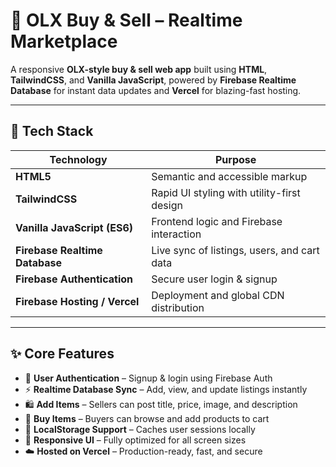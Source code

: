 # 🛒 OLX Buy & Sell – Realtime Marketplace

A responsive **OLX-style buy & sell web app** built using **HTML**, **TailwindCSS**, and **Vanilla JavaScript**, powered by **Firebase Realtime Database** for instant data updates and **Vercel** for blazing-fast hosting.

---

## 🚀 Tech Stack

| Technology | Purpose |
|-------------|----------|
| **HTML5** | Semantic and accessible markup |
| **TailwindCSS** | Rapid UI styling with utility-first design |
| **Vanilla JavaScript (ES6)** | Frontend logic and Firebase interaction |
| **Firebase Realtime Database** | Live sync of listings, users, and cart data |
| **Firebase Authentication** | Secure user login & signup |
| **Firebase Hosting / Vercel** | Deployment and global CDN distribution |

---

## ✨ Core Features

- 🔐 **User Authentication** – Signup & login using Firebase Auth  
- ⚡ **Realtime Database Sync** – Add, view, and update listings instantly  
- 🛍️ **Add Items** – Sellers can post title, price, image, and description  
- 🧾 **Buy Items** – Buyers can browse and add products to cart  
- 💾 **LocalStorage Support** – Caches user sessions locally  
- 📱 **Responsive UI** – Fully optimized for all screen sizes  
- ☁️ **Hosted on Vercel** – Production-ready, fast, and secure
